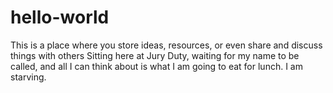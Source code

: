 # hello-world
This is a place where you store ideas, resources, or even share and discuss things with others
Sitting here at Jury Duty, waiting for my name to be called, and all I can think about is what I am going to eat for lunch. I am starving. 
